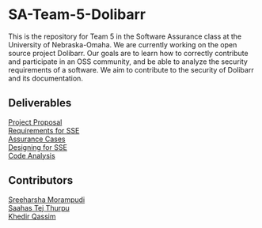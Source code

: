 # SA-Team-5-Dolibarr

This is the repository for Team 5 in the Software Assurance class at the University of Nebraska-Omaha. We are currently working on the open source project Dolibarr. Our goals are to learn how to correctly contribute and participate in an OSS community, and be able to analyze the security requirements of a software. We aim to contribute to the security of Dolibarr and its documentation.

## Deliverables
[Project Proposal](https://github.com/SreeharshaMorampudi/SA-Team-5-Dolibarr/blob/main/Project%20Proposal/Project%20Proposal.md)  
[Requirements for SSE](https://github.com/SreeharshaMorampudi/SA-Team-5-Dolibarr/blob/main/Requirements%20for%20Software%20Security%20Engineering/Requirements%20for%20system%20security%20engineering.md)  
[Assurance Cases](https://github.com/SreeharshaMorampudi/SA-Team-5-Dolibarr/blob/main/Assurance%20Cases/AssuranceCases.md)  
[Designing for SSE](https://github.com/SreeharshaMorampudi/SA-Team-5-Dolibarr/blob/main/Desingning/Designing%20for%20SSE.md)  
[Code Analysis](https://github.com/SreeharshaMorampudi/SA-Team-5-Dolibarr/blob/main/Code%20Analysis/Code%20Analysis%20Report.md)  

## Contributors
[Sreeharsha Morampudi]()  
[Saahas Tej Thurpu]()  
[Khedir Qassim]()  
